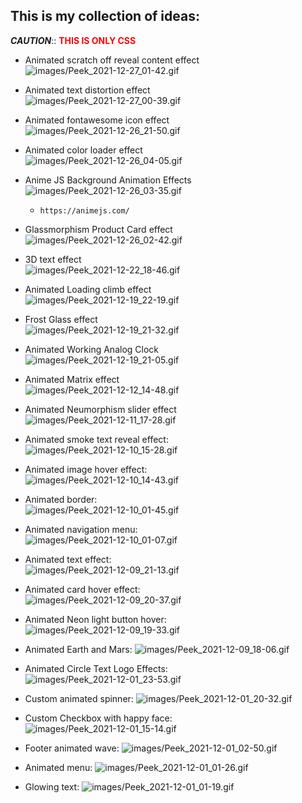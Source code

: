 ## This is my collection of ideas:

**_CAUTION_**:: <b style="color: red;">**THIS IS ONLY CSS**</b>

- Animated scratch off reveal content effect<br>
  ![images/Peek_2021-12-27_01-42.gif](images/Peek_2021-12-27_01-42.gif)

- Animated text distortion effect<br>
  ![images/Peek_2021-12-27_00-39.gif](images/Peek_2021-12-27_00-39.gif)

- Animated fontawesome icon effect<br>
  ![images/Peek_2021-12-26_21-50.gif](images/Peek_2021-12-26_21-50.gif)

- Animated color loader effect<br>
  ![images/Peek_2021-12-26_04-05.gif](images/Peek_2021-12-26_04-05.gif)

- Anime JS Background Animation Effects<br>
  ![images/Peek_2021-12-26_03-35.gif](images/Peek_2021-12-26_03-35.gif)

  - `https://animejs.com/`

- Glassmorphism Product Card effect<br>
  ![images/Peek_2021-12-26_02-42.gif](images/Peek_2021-12-26_02-42.gif)

- 3D text effect<br>
  ![images/Peek_2021-12-22_18-46.gif](images/Peek_2021-12-22_18-46.gif)

- Animated Loading climb effect<br>
  ![images/Peek_2021-12-19_22-19.gif](images/Peek_2021-12-19_22-19.gif)

- Frost Glass effect<br>
  ![images/Peek_2021-12-19_21-32.gif](images/Peek_2021-12-19_21-32.gif)

- Animated Working Analog Clock<br>
  ![images/Peek_2021-12-19_21-05.gif](images/Peek_2021-12-19_21-05.gif)

- Animated Matrix effect<br>
  ![images/Peek_2021-12-12_14-48.gif](images/Peek_2021-12-12_14-48.gif)

- Animated Neumorphism slider effect<br>
  ![images/Peek_2021-12-11_17-28.gif](images/Peek_2021-12-11_17-28.gif)

- Animated smoke text reveal effect:<br>
  ![images/Peek_2021-12-10_15-28.gif](images/Peek_2021-12-10_15-28.gif)

- Animated image hover effect:<br>
  ![images/Peek_2021-12-10_14-43.gif](images/Peek_2021-12-10_14-43.gif)

- Animated border:<br>
  ![images/Peek_2021-12-10_01-45.gif](images/Peek_2021-12-10_01-45.gif)

- Animated navigation menu:<br>
  ![images/Peek_2021-12-10_01-07.gif](images/Peek_2021-12-10_01-07.gif)

- Animated text effect:<br>
  ![images/Peek_2021-12-09_21-13.gif](images/Peek_2021-12-09_21-13.gif)

- Animated card hover effect:<br>
  ![images/Peek_2021-12-09_20-37.gif](images/Peek_2021-12-09_20-37.gif)

- Animated Neon light button hover:<br>
  ![images/Peek_2021-12-09_19-33.gif](images/Peek_2021-12-09_19-33.gif)

- Animated Earth and Mars:
  ![images/Peek_2021-12-09_18-06.gif](images/Peek_2021-12-09_18-06.gif)

- Animated Circle Text Logo Effects:
  ![images/Peek_2021-12-01_23-53.gif](images/Peek_2021-12-01_23-53.gif)

- Custom animated spinner:
  ![images/Peek_2021-12-01_20-32.gif](images/Peek_2021-12-01_20-32.gif)

- Custom Checkbox with happy face:
  ![images/Peek_2021-12-01_15-14.gif](images/Peek_2021-12-01_15-14.gif)

- Footer animated wave:
  ![images/Peek_2021-12-01_02-50.gif](images/Peek_2021-12-01_02-50.gif)

- Animated menu:
  ![images/Peek_2021-12-01_01-26.gif](images/Peek_2021-12-01_01-26.gif)

- Glowing text:
  ![images/Peek_2021-12-01_01-19.gif](images/Peek_2021-12-01_01-19.gif)
